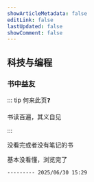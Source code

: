 ```yaml
---
showArticleMetadata: false
editLink: false
lastUpdated: false
showComment: false
---
```


## 科技与编程

### 书中益友

::: tip 何来此页❓

书读百遍，其义自见

:::

<!-- <my-books /> -->

<a-divider>没看完或者没有笔记的书</a-divider>

<a-card title="《深入浅出人工智能: 原理、技术与应用》">
  <div>
    基本没看懂，浏览完了

    --------- 2025/06/30 15:29
  </div>
</a-card>
